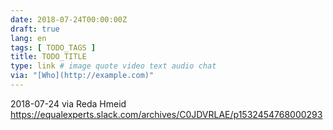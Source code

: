 ```yaml
---
date: 2018-07-24T00:00:00Z
draft: true
lang: en
tags: [ TODO_TAGS ]
title: TODO_TITLE
type: link # image quote video text audio chat
via: "[Who](http://example.com)"
---
```



2018-07-24 via Reda Hmeid
https://equalexperts.slack.com/archives/C0JDVRLAE/p1532454768000293

